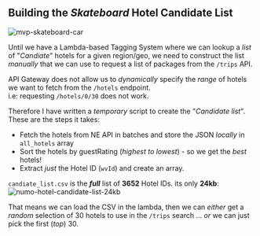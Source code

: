 ## Building the *Skateboard* Hotel Candidate List

![mvp-skateboard-car](https://cloud.githubusercontent.com/assets/194400/13809689/d6864572-eb63-11e5-8ab1-1264beb6e322.png)

Until we have a Lambda-based Tagging System where we can lookup a *list*
of "*Candiate*" hotels for a given region/geo, we need to construct the list
*manually* that we can use to request a list of packages from the `/trips` API.

API Gateway does not allow us to *dynamically* specify the *range*
of hotels we want to fetch from the `/hotels` endpoint.  
i.e: requesting `/hotels/0/30` does not work.

Therefore I have written a *temporary* script to create the "*Candidate list*".
These are the steps it takes:

+ Fetch the hotels from NE API in batches and store the JSON *locally* in `all_hotels` array
+ Sort the hotels by guestRating (*highest to lowest*) - so we get the *best* hotels!
+ Extract *just* the Hotel ID (`wvId`) and create an array.

`candiate_list.csv` is the ***full*** list of **3652** Hotel IDs.
its only **24kb**:
![numo-hotel-candidate-list-24kb](https://cloud.githubusercontent.com/assets/194400/13814307/a2055c6a-eb7d-11e5-9ea6-f7f74714c698.png)

That means we can load the CSV in the lambda,
then we can *either* get a *random* selection of 30 hotels
to use in the `/trips` search ... *or* we can just pick the first (*top*) 30.
